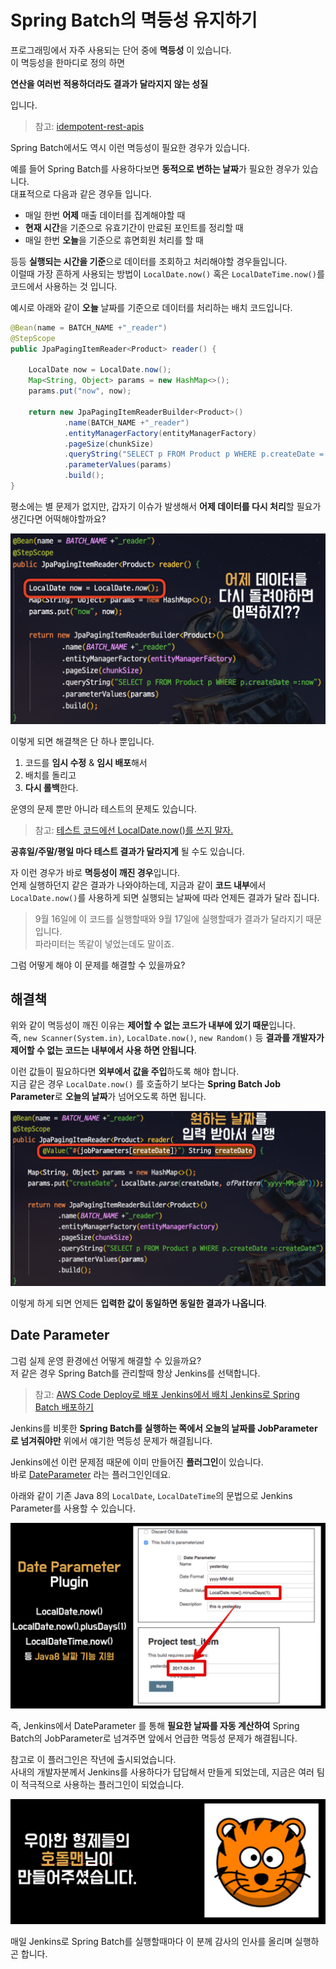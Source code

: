 # Spring Batch의 멱등성 유지하기

프로그래밍에서 자주 사용되는 단어 중에 **멱등성** 이 있습니다.  
이 멱등성을 한마디로 정의 하면  
  
**연산을 여러번 적용하더라도 결과가 달라지지 않는 성질**  
  
입니다.  
  
> 참고: [idempotent-rest-apis](https://restfulapi.net/idempotent-rest-apis/)

Spring Batch에서도 역시 이런 멱등성이 필요한 경우가 있습니다.  
  
예를 들어 Spring Batch를 사용하다보면 **동적으로 변하는 날짜**가 필요한 경우가 있습니다.  
대표적으로 다음과 같은 경우들 입니다.

* 매일 한번 **어제** 매출 데이터를 집계해야할 때
* **현재 시간**을 기준으로 유효기간이 만료된 포인트를 정리할 때
* 매일 한번 **오늘**을 기준으로 휴면회원 처리를 할 때

등등 **실행되는 시간을 기준**으로 데이터를 조회하고 처리해야할 경우들입니다.  
이럴때 가장 흔하게 사용되는 방법이 ```LocalDate.now()``` 혹은 ```LocalDateTime.now()```를 코드에서 사용하는 것 입니다.  
  
예시로 아래와 같이 **오늘** 날짜를 기준으로 데이터를 처리하는 배치 코드입니다.

```java
@Bean(name = BATCH_NAME +"_reader")
@StepScope
public JpaPagingItemReader<Product> reader() {

    LocalDate now = LocalDate.now();
    Map<String, Object> params = new HashMap<>();
    params.put("now", now);

    return new JpaPagingItemReaderBuilder<Product>()
            .name(BATCH_NAME +"_reader")
            .entityManagerFactory(entityManagerFactory)
            .pageSize(chunkSize)
            .queryString("SELECT p FROM Product p WHERE p.createDate =:now")
            .parameterValues(params)
            .build();
}
```

평소에는 별 문제가 없지만, 갑자기 이슈가 발생해서 **어제 데이터를 다시 처리**할 필요가 생긴다면 어떡해야할까요?  

![before](./images/before.png)

이렇게 되면 해결책은 단 하나 뿐입니다.  

1. 코드를 **임시 수정** & **임시 배포**해서
2. 배치를 돌리고
3. **다시 롤백**한다.

운영의 문제 뿐만 아니라 테스트의 문제도 있습니다.  

> 참고: [테스트 코드에선 LocalDate.now()를 쓰지 말자.](https://jojoldu.tistory.com/416)

**공휴일/주말/평일 마다 테스트 결과가 달라지게** 될 수도 있습니다.  
  
자 이런 경우가 바로 **멱등성이 깨진 경우**입니다.  
언제 실행하던지 같은 결과가 나와야하는데, 지금과 같이 **코드 내부**에서 ```LocalDate.now()```를 사용하게 되면 실행되는 날짜에 따라 언제든 결과가 달라 집니다.  

> 9월 16일에 이 코드를 실행할때와 9월 17일에 실행할때가 결과가 달라지기 때문입니다.  
> 파라미터는 똑같이 넣었는데도 말이죠.

그럼 어떻게 해야 이 문제를 해결할 수 있을까요?

## 해결책

위와 같이 멱등성이 깨진 이유는 **제어할 수 없는 코드가 내부에 있기 때문**입니다.  
즉, ```new Scanner(System.in)```, ```LocalDate.now()```, ```new Random()``` 등 **결과를 개발자가 제어할 수 없는 코드는 내부에서 사용 하면 안됩니다**.  
  
이런 값들이 필요하다면 **외부에서 값을 주입**하도록 해야 합니다.  
지금 같은 경우 ```LocalDate.now()``` 를 호출하기 보다는 **Spring Batch Job Parameter**로 **오늘의 날짜**가 넘어오도록 하면 됩니다.

![after](./images/after.png)

이렇게 하게 되면 언제든 **입력한 값이 동일하면 동일한 결과가 나옵니다**.  

## Date Parameter

그럼 실제 운영 환경에선 어떻게 해결할 수 있을까요?  
저 같은 경우 Spring Batch를 관리할때 항상 Jenkins를 선택합니다.

> 참고: [AWS Code Deploy로 배포 Jenkins에서 배치 Jenkins로 Spring Batch 배포하기](https://jojoldu.tistory.com/313)

Jenkins를 비롯한 **Spring Batch를 실행하는 쪽에서 오늘의 날짜를 JobParameter로 넘겨줘야만** 위에서 얘기한 멱등성 문제가 해결됩니다.  
  
Jenkins에선 이런 문제점 때문에 이미 만들어진 **플러그인**이 있습니다.  
바로 [DateParameter](https://github.com/jenkinsci/date-parameter-plugin) 라는 플러그인인데요.  
  
아래와 같이 기존 Java 8의 ```LocalDate```, ```LocalDateTime```의 문법으로 Jenkins Parameter를 사용할 수 있습니다.  

![dateparameter](./images/dateparameter.png)

즉, Jenkins에서 DateParameter 를 통해 **필요한 날짜를 자동 계산하여** Spring Batch의 JobParameter로 넘겨주면 앞에서 언급한 멱등성 문제가 해결됩니다.  
  
참고로 이 플러그인은 작년에 출시되었습니다.  
사내의 개발자분께서 Jenkins를 사용하다가 답답해서 만들게 되었는데, 지금은 여러 팀이 적극적으로 사용하는 플러그인이 되었습니다.

![hodolman](./images/hodolman.png)

매일 Jenkins로 Spring Batch를 실행할때마다 이 분께 감사의 인사를 올리며 실행하곤 합니다.
